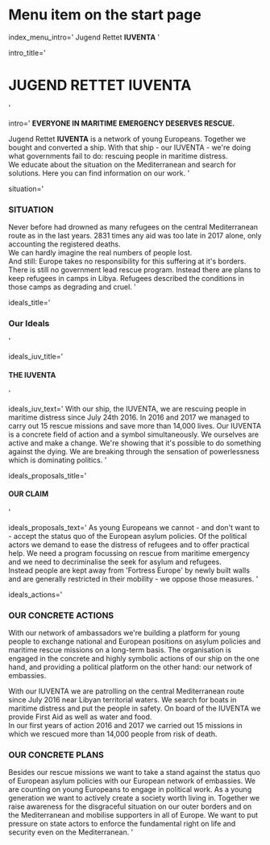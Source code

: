 # Menu item on the start page
index_menu_intro='
Jugend Rettet **IUVENTA**
'

intro_title='
# JUGEND RETTET **IUVENTA**
'

intro='
**EVERYONE IN MARITIME EMERGENCY DESERVES RESCUE.**

Jugend Rettet **IUVENTA** is a network of young Europeans. Together we bought and converted a ship. With that ship - our IUVENTA - we're doing what governments fail to do: rescuing people in maritime distress.  
We educate about the situation on the Mediterranean and search for solutions. Here you can find information on our work.
'

situation='
### SITUATION

Never before had drowned as many refugees on the central Mediterranean route as in the last years. 2831 times any aid was too late in 2017 alone, only accounting the registered deaths.  
We can hardly imagine the real numbers of people lost.  
And still: Europe takes no responsibility for this suffering at it's borders. There is still no government lead rescue program. Instead there are plans to keep refugees in camps in Libya. Refugees described the conditions in those camps as degrading and cruel.
'

ideals_title='
### Our Ideals
'

ideals_iuv_title='
#### THE IUVENTA
'

ideals_iuv_text='
With our ship, the IUVENTA, we are rescuing people in maritime distress since July 24th 2016. In 2016 and 2017 we managed to carry out 15 rescue missions and save more than 14,000 lives. Our IUVENTA is a concrete field of action and a symbol simultaneously. We ourselves are active and make a change. We're showing that it's possible to do something against the dying. We are breaking through the sensation of powerlessness which is dominating politics.
'

ideals_proposals_title='
#### OUR CLAIM
'

ideals_proposals_text='
As young Europeans we cannot - and don't want to - accept the status quo of the European asylum policies. Of the political actors we demand to
ease the distress of refugees and to offer practical help. We need a program focussing on rescue from maritime emergency and we need to decriminalise the seek for asylum and refugees.  
Instead people are kept away from 'Fortress Europe' by newly built walls and are generally restricted in their mobility - we oppose those measures.
'

ideals_actions='
### OUR CONCRETE ACTIONS

With our network of ambassadors we're building a platform for young people to exchange national and European positions on asylum policies and maritime rescue missions on a long-term basis. The organisation is engaged in the concrete and highly symbolic actions of our ship on the one hand, and providing a political platform on the other hand: our network of embassies.

With our IUVENTA we are patrolling on the central Mediterranean route since July 2016 near Libyan territorial waters. We search for boats in maritime distress and put the people in safety. On board of the IUVENTA we provide First Aid as well as water and food.  
In our first years of action 2016 and 2017 we carried out 15 missions in which we rescued more than 14,000 people from risk of death.

### OUR CONCRETE PLANS

Besides our rescue missions we want to take a stand against the status quo of European asylum policies with our European network of embassies. We are counting on young Europeans to engage in political work. As a young generation we want to actively create a society worth living in. Together we raise awareness for the disgraceful situation on our outer borders and on the Mediterranean and mobilise supporters in all of Europe. We want to put pressure on state actors to enforce the fundamental right on life and security even on the Mediterranean.
'

